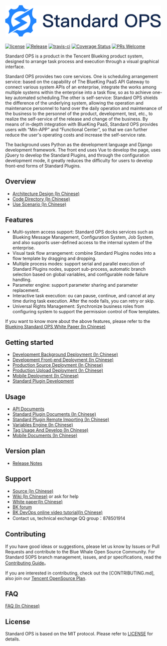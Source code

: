 ![](docs/resource/img/logo_en.png)
---
[![license](https://img.shields.io/badge/license-MIT-brightgreen.svg)](https://github.com/Tencent/bk-sops/blob/master/LICENSE)
[![Release](https://img.shields.io/badge/release-3.6.48-brightgreen.svg)](https://github.com/Tencent/bk-sops/releases)
[![travis-ci](https://travis-ci.com/Tencent/bk-sops.svg?branch=master)](https://travis-ci.com/Tencent/bk-sops)
[![Coverage Status](https://codecov.io/gh/Tencent/bk-sops/branch/master/graph/badge.svg)](https://codecov.io/gh/Tencent/bk-sops)
[![PRs Welcome](https://img.shields.io/badge/PRs-welcome-brightgreen.svg)](https://github.com/Tencent/bk-sops/pulls)

Standard OPS is a product in the Tencent Blueking product system, designed to arrange task process and execution
 through a visual graphical interface.

Standard OPS provides two core services. One is scheduling arrangement service: based on the capability of The BlueKing
 PaaS API Gateway to connect various system APIs of an enterprise, integrate the works among multiple systems within 
 the enterprise into a task flow, so as to achieve one-key automated scheduling.The other is self-service: Standard OPS
 shields the difference of the underlying system, allowing the operation and maintenance personnel to hand over the 
 daily operation and maintenance of the business to the personnel of the product, development, test, etc., to realize
 the self-service of the release and change of the business. By means of in-depth integration with BlueKing PaaS,
 Standard OPS provides users with “Min-APP” and “Functional Center”, so that we can further reduce the user's operating
 costs and increase the self-service rate.

The background uses Python as the development language and Django development framework. The front end uses Vue to
 develop the page, uses jQuery to develop the Standard Plugins, and through the configuration development mode, it
 greatly reduces the difficulty for users to develop front-end forms of Standard Plugins.

## Overview
- [Architecture Design (In Chinese)](docs/overview/architecture.md)
- [Code Directory (In Chinese)](docs/overview/code_structure.md)
- [Use Scenario (In Chinese)](docs/overview/usecase.md)


## Features
- Multi-system access support: Standard OPS docks services such as Blueking Message Management, Configuration System, 
 Job System, and also supports user-defined access to the internal system of the enterprise.
- Visual task flow arrangement: combine Standard Plugins nodes into a flow template by dragging and dropping.
- Multiple process modes: support serial and parallel execution of Standard Plugins nodes, support sub-process, 
 automatic branch selection based on global variables, and configurable node failure handling.
- Parameter engine: support parameter sharing and parameter replacement.
- Interactive task execution: ou can pause, continue, and cancel at any time during task execution. After the node
 fails, you can retry or skip.
- Universal Rights Management: Synchronize business roles from configuring system to support the permission control of
 flow templates.

If you want to know more about the above features, please refer to the
 [Blueking Standard OPS White Paper (In Chinese)](http://docs.bk.tencent.com/product_white_paper/gcloud/)


## Getting started
- [Development Background Deployment (In Chinese)](docs/install/dev_deploy.md)
- [Development Front-end Deployment (In Chinese)](docs/install/dev_web.md)
- [Production Source Deployment (In Chinese)](docs/install/source_code_deploy.md)
- [Production Upload Deployment (In Chinese)](docs/install/upload_pack_deploy.md)
- [Mobile Deployment (In Chinese)](docs/install/mobile_deploy.md)
- [Standard Plugin Development](docs/develop/dev_plugins.md)


## Usage
- [API Documents](docs/apidoc/readme.md)
- [Standard Plugin Documents (In Chinese)](docs/features/plugin_usage.md)
- [Standard Plugin Remote Importing (In Chinese)](docs/features/remote_plugins.md)
- [Variables Engine (In Chinese)](docs/features/variables_engine.md)
- [Tag Usage And Develop (In Chinese)](docs/develop/tag_usage_dev.md)
- [Mobile Documents (In Chinese)](docs/features/mobile.md)


## Version plan
- [Release Notes](docs/release.md)


## Support
- [Source (In Chinese)](https://github.com/Tencent/bk-sops/tree/master)
- [Wiki (In Chinese)](https://github.com/Tencent/bk-sops/wiki) or ask for help
- [White paper(In Chinese)](http://docs.bk.tencent.com/product_white_paper/gcloud/)
- [BK forum](https://bk.tencent.com/s-mart/community)
- [BK DevOps online video tutorial(In Chinese)](https://cloud.tencent.com/developer/edu/major-100008)
- Contact us, technical exchange QQ group：878501914


## Contributing
If you have good ideas or suggestions, please let us know by Issues or Pull Requests and contribute to the Blue Whale
 Open Source Community. For Standard SOPS branch management, issues, and pr specifications, read the
 [Contributing Guide](docs/CONTRIBUTING.md)。

If you are interested in contributing, check out the [CONTRIBUTING.md], also join our
 [Tencent OpenSource Plan](https://opensource.tencent.com/contribution).

## FAQ
[FAQ (In Chinese)](docs/wiki/faq.md)


## License
Standard OPS is based on the MIT protocol. Please refer to [LICENSE](LICENSE.txt) for details.
